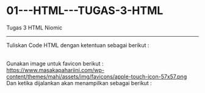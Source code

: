 # 01---HTML---TUGAS-3-HTML
Tugas 3 HTML Niomic
<hr>
Tuliskan Code HTML dengan ketentuan sebagai berikut : <br><br>

Gunakan image untuk favicon berikut : https://www.masakapahariini.com/wp-content/themes/mahi/assets/img/favicons/apple-touch-icon-57x57.png <br> 
Dan ketika dijalankan akan menampilkan sebagai berikut :
